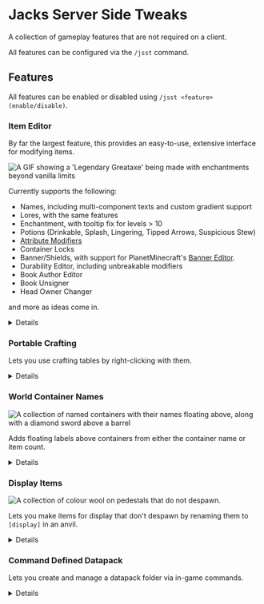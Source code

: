 # Jacks Server Side Tweaks

A collection of gameplay features that are not required on a client.

All features can be configured via the `/jsst` command.

## Features

All features can be enabled or disabled using `/jsst <feature> (enable/disable)`.

### Item Editor

By far the largest feature, this provides an easy-to-use, extensive interface for modifying items.

![A GIF showing a 'Legendary Greataxe' being made with enchantments beyond vanilla limits](https://i.imgur.com/BKxEg3C.gif)

Currently supports the following:

- Names, including multi-component texts and custom gradient support
- Lores, with the same features
- Enchantment, with tooltip fix for levels > 10
- Potions (Drinkable, Splash, Lingering, Tipped Arrows, Suspicious Stew)
- [Attribute Modifiers](https://minecraft.fandom.com/wiki/Attribute)
- Container Locks
- Banner/Shields, with support for PlanetMinecraft's [Banner Editor](https://www.planetminecraft.com/banner/).
- Durability Editor, including unbreakable modifiers
- Book Author Editor
- Book Unsigner
- Head Owner Changer

and more as ideas come in.

<details>

To begin, run the command `/jsst itemEditor hand` to change the item in your hand, or `.. itemEditor item <item>` to use a template.

![An gif showing various pages of the item editor](https://i.imgur.com/o9W3oM4.gif)

This feature will only show editors possibly usable with the given item.

#### Labels

Enchantments, Potion Effects and Attribute Modifiers have been given custom labels to help see them at a glance; however I can not
provide defaults to every modded enchantment out there. If you want to add your own (either in your mod or a datapack), you can create
a corresponding JSON file under `data/jsst/item_editor_labels/<category>.json`.

In this JSON file, there is a single JSON object with another JSON object under the key `values`. In this values object, there
should be a list of **ID**: **LabelDefinition** pairs; you can find the ID by enabling `enabledDevTools` and browsing said
menu.

**LabelDefinition** is defined as either a minecraft item ID such as `minecraft:diamond_pickaxe`, or a full ItemStack JSON
which you can get from an existing stack by the `enabledDevTools`-only Stack JSON Printer.

You can replace the entire vanilla set by adding `replace: true` alongside the `values` tag at the top level.

For a better explained example, see [JSST's base files](https://github.com/JackFred2/JacksServerSideTweaks/tree/1.19/src/main/resources/data/jsst/item_editor_labels).

#### Config

| Option          | Description                  | Default | Valid Options   |
|-----------------|------------------------------|---------|-----------------|
| enabledDevTools | Enable dev-specific editors. | `true`  | `true`, `false` |

</details>

### Portable Crafting

Lets you use crafting tables by right-clicking with them.

<details>

Valid items to check are contained in the
[jsst:items/crafting_tables](https://github.com/JackFred2/JacksServerSideTweaks/blob/1.19/src/main/resources/data/jsst/tags/items/crafting_tables.json) 
tag, which can be extended using data packs or the Command Defined Datapack feature below.

#### Config

| Option    | Description                                                    | Default | Valid Options   |
|-----------|----------------------------------------------------------------|---------|-----------------|
| sneakOnly | Whether players need to sneak to use crafting tables as items. | `false` | `true`, `false` |

</details>

### World Container Names

![A collection of named containers with their names floating above, along with a diamond sword above a barrel](https://i.imgur.com/PFrsD9q.png)

Adds floating labels above containers from either the container name or item count.

<details>

Uses the new Display Entities from 23w06a.

To give a name to a container, rename it in an anvil. You can use the format `[item:<ITEM_STACK>]` to display an item instead, 
using the same syntax as the `/give` command. Examples:

- `[item:minecraft:golden_apple]`
- `[item:potion{Potion:"night_vision"}]`

If you give a container the name `[max-count]`, the item displayed will update to the highest-count item in the
container
every time it is opened.

#### Admin

To clean up if you ever remove JSST, you can run the following command to remove lingering display entities:

`/kill @e[tag=jsst_world_container_name]`

#### Config

| Option               | Description                                   | Default  | Valid Options        |
|----------------------|-----------------------------------------------|----------|----------------------|
| facingMode           | How labels should face the player.            | `CENTER` | `CENTER`, `VERTICAL` |
| labelRangeMultiplier | Multiplier for the distance labels are shown. | `1`      | `[0.25, 4]`          |

</details>

### Display Items

![A collection of colour wool on pedestals that do not despawn.](https://i.imgur.com/8nFBqdu.png)

Lets you make items for display that don't despawn by renaming them to `[display]` in an anvil.

<details>

Useful for shops or showcases. Plays a chime sound if a display item is successfully made.

**Warning**: This does not prevent the item from being destroyed in other ways, such as cactus, lava, `/kill`, cleanup
plugins, or being moved with hoppers or water.

#### Admin

To 'take ownership' of nearby items, run the following command:

`/execute as @e[type=item,tag=jsst_display_item,distance=..5] run data modify entity @s Owner set from entity @p UUID`

#### Config

| Option          | Description                                                                                                                                              | Default | Valid Options   |
|-----------------|----------------------------------------------------------------------------------------------------------------------------------------------------------|---------|-----------------|
| ownerPickupOnly | Should only the player who dropped the item be able to pick it back up.                                                                                  | `true`  | `true`, `false` |
| operatorOnly    | Should only server operators be allowed to create display items? Does not apply in single player. Recommended to enable ownerPickupOnly if this is true. | `false` | `true`, `false` |

</details>

### Command Defined Datapack

Lets you create and manage a datapack folder via in-game commands.

<details>

Currently, only supports tags. Designed to help configure mods game features using tags such as `minecraft:enderman_holdable`, 
or `jsst:crafting_tables`, or just creating tags for your server easier.

`/jsst cdd save` - Manually saves a copy of the current datapack in-memory. Should not be required in most cases as other 
commands that modify the pack call this directly.

#### Tags

See also: [Tag JSON Format](https://minecraft.fandom.com/wiki/Tag#JSON_format)

Base command: `/jsst cdd tag <registry>`

`<registry>` defines which registry the tags should be looked up through. For example, you'll want `minecraft:item` to
modify item tags or `minecraft:block` for block tags.

- `.. listTags [filter]` - Lists all tags that are registered for this registry.
- `.. list <tag>` - Lists all elements in a given tag. This is after tags have been 'flattened' i.e. tags referenced by other tags are not shown.
- `.. add <tag> value <element> [isOptional]` - Adds an element to a `<tag>` in the datapack.
- `.. add <tag> tag <newTag> [isOptional]` - Adds a reference to `<newTag>` in `<tag>` in the datapack.
- `.. remove <tag> <element>` - Removes an element from `<tag>` in the datapack. This does **not** let you remove items from tags defined elsewhere; use `setReplace` below to overwrite them.
- `.. setReplace <tag> <shouldReplace>` - Marks `<tag>` to overwrite other tags with the same name.

##### Example (Adding nether stars to the crafting table list for Portable Crafting above)

1. `/jsst cdd tag minecraft:item add jsst:crafting_tables value minecraft:nether_star`
2. `/datapack enable "file/jsstCDD"` on first generation
3. `/reload`

</details>